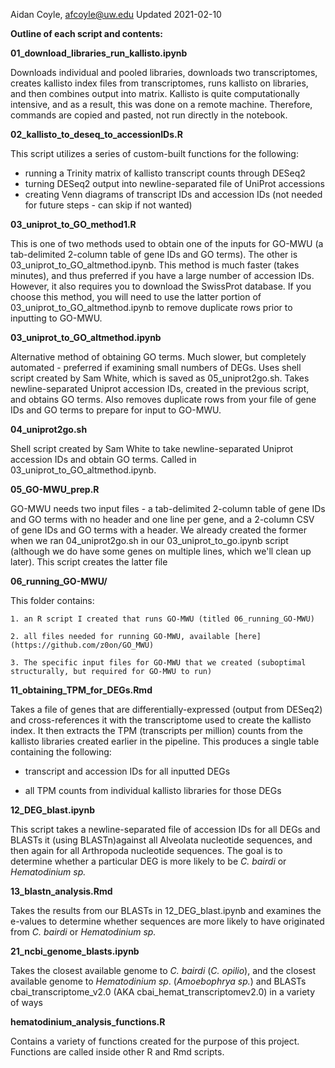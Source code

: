 Aidan Coyle, afcoyle@uw.edu
Updated 2021-02-10

**Outline of each script and contents:**

**01_download_libraries_run_kallisto.ipynb** 

Downloads individual and pooled libraries, downloads two transcriptomes, creates kallisto index files from transcriptomes, runs kallisto on libraries, and then combines output into matrix. Kallisto is quite computationally intensive, and as a result, this was done on a remote machine. Therefore, commands are copied and pasted, not run directly in the notebook.

**02_kallisto_to_deseq_to_accessionIDs.R**

This script utilizes a series of custom-built functions for the following: 
- running a Trinity matrix of kallisto transcript counts through DESeq2
- turning DESeq2 output into newline-separated file of UniProt accessions
- creating Venn diagrams of transcript IDs and accession IDs (not needed for future steps - can skip if not wanted)

**03_uniprot_to_GO_method1.R**

This is one of two methods used to obtain one of the inputs for GO-MWU (a tab-delimited 2-column table of gene IDs and GO terms). The other is 03_uniprot_to_GO_altmethod.ipynb. This method is much faster (takes minutes), and thus preferred if you have a large number of accession IDs. However, it also requires you to download the SwissProt database. If you choose this method, you will need to use the latter portion of 03_uniprot_to_GO_altmethod.ipynb to remove duplicate rows prior to inputting to GO-MWU.

**03_uniprot_to_GO_altmethod.ipynb**

Alternative method of obtaining GO terms. Much slower, but completely automated - preferred if examining small numbers of DEGs. Uses shell script created by Sam White, which is saved as 05_uniprot2go.sh. Takes newline-separated Uniprot accession IDs, created in the previous script, and obtains GO terms. Also removes duplicate rows from your file of gene IDs and GO terms to prepare for input to GO-MWU.

**04_uniprot2go.sh**

Shell script created by Sam White to take newline-separated Uniprot accession IDs and obtain GO terms. Called in 03_uniprot_to_GO_altmethod.ipynb.

**05_GO-MWU_prep.R**

GO-MWU needs two input files - a tab-delimited 2-column table of gene IDs and GO terms with no header and one line per gene, and a 2-column CSV of gene IDs and GO terms with a header. We already created the former when we ran 04_uniprot2go.sh in our 03_uniprot_to_go.ipynb script (although we do have some genes on multiple lines, which we'll clean up later). This script creates the latter file

**06_running_GO-MWU/**

This folder contains: 

    1. an R script I created that runs GO-MWU (titled 06_running_GO-MWU)

    2. all files needed for running GO-MWU, available [here](https://github.com/z0on/GO_MWU)

    3. The specific input files for GO-MWU that we created (suboptimal structurally, but required for GO-MWU to run)

**11_obtaining_TPM_for_DEGs.Rmd**

Takes a file of genes that are differentially-expressed (output from DESeq2) and cross-references it with the transcriptome used to create the kallisto index. It then extracts the TPM (transcripts per million) counts from the kallisto libraries created earlier in the pipeline. This produces a single table containing the following:

- transcript and accession IDs for all inputted DEGs

- all TPM counts from individual kallisto libraries for those DEGs

**12_DEG_blast.ipynb**

This script takes a newline-separated file of accession IDs for all DEGs and BLASTs it (using BLASTn)against all Alveolata nucleotide sequences, and then again for all Arthropoda nucleotide sequences. The goal is to determine whether a particular DEG is more likely to be _C. bairdi_ or _Hematodinium sp._


**13_blastn_analysis.Rmd**

Takes the results from our BLASTs in 12_DEG_blast.ipynb and examines the e-values to determine whether sequences are more likely to have originated from _C. bairdi_ or _Hematodinium sp._

**21_ncbi_genome_blasts.ipynb**

Takes the closest available genome to _C. bairdi_ (_C. opilio_), and the closest available genome to _Hematodinium sp_. (_Amoebophrya sp._) and BLASTs cbai_transcriptome_v2.0 (AKA cbai_hemat_transcriptomev2.0) in a variety of ways

**hematodinium_analysis_functions.R**

Contains a variety of functions created for the purpose of this project. Functions are called inside other R and Rmd scripts.